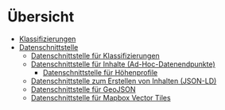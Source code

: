 # Übersicht

<!-- * [Systemarchitektur](/docs/architecture)
* [Datenstruktur](/docs/data_structure) -->

- [Klassifizierungen](/docs/classifications)
- [Datenschnittstelle](/docs/api)
  - [Datenschnittstelle für Klassifizierungen](/docs/api/classifications)
  - [Datenschnittstelle für Inhalte (Ad-Hoc-Datenendpunkte)](/docs/api/contents)
    - [Datenschnittstelle für Höhenprofile](/docs/api/contents/elevation_profile)
  - [Datenschnittstelle zum Erstellen von Inhalten (JSON-LD)](/docs/api/webhooks/json_ld)
  - [Datenschnittstelle für GeoJSON](/docs/api/geodata/geojson)
  - [Datenschnittstelle für Mapbox Vector Tiles](/docs/api/geodata/mvt)
